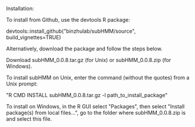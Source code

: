 Installation:

To install from Github, use the devtools R package:

devtools::install_github("binzhulab/subHMM/source", build_vignettes=TRUE)

Alternatively, download the package and follow the steps below.

Download subHMM_0.0.8.tar.gz (for Unix) or subHMM_0.0.8.zip (for Windows).

To install subHMM on Unix, enter the command (without the quotes) from a Unix prompt:

"R CMD INSTALL subHMM_0.0.8.tar.gz -l path_to_install_package"

To install on Windows, in the R GUI select "Packages", then select "Install package(s) from local files...", go to the folder where subHMM_0.0.8.zip is and select this file.
